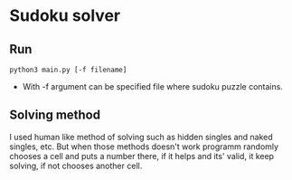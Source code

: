 # Sudoku solver

## Run

```
python3 main.py [-f filename]
```

- With -f argument can be specified file where sudoku puzzle contains. 

## Solving method

I used human like method of solving such as hidden singles and naked singles, 
etc. But when those methods doesn't work programm randomly chooses a cell and 
puts a number there, if it helps and its' valid, it keep solving, if not chooses
another cell.